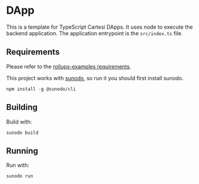 # DApp

This is a template for TypeScript Cartesi DApps. It uses node to execute the backend application.
The application entrypoint is the `src/index.ts` file.

## Requirements

Please refer to the [rollups-examples requirements](https://github.com/cartesi/rollups-examples/tree/main/README.md#requirements).

This project works with [sunodo](https://github.com/sunodo/sunodo), so run it you should first install sunodo.

```shell
npm install -g @sunodo/cli
```

## Building

Build with:

```shell
sunodo build
```

## Running

Run with:

```shell
sunodo run
```
